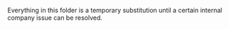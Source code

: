 Everything in this folder is a temporary substitution until a certain internal company issue can be resolved.
